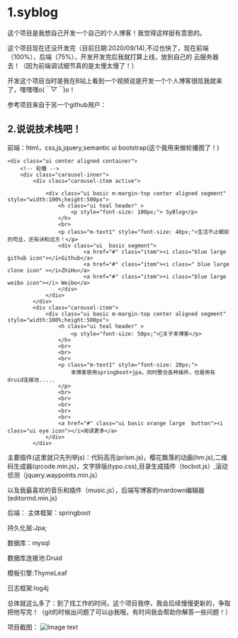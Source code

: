 # 1.syblog

这个项目是我想自己开发一个自己的个人博客！我觉得这样挺有意思的。

这个项目现在还没开发完（目前日期:2020/09/14),不过也快了，现在前端（100%），后端（75%），开发开发完后我就打算上线，放到自己的
云服务器去！（因为前端调试细节真的是太慢太慢了！）

开发这个项目当时是我在B站上看到一个视频说是开发一个个人博客很炫我就来了，嘿嘿嘿o(*￣▽￣*)o！

参考项目来自于另一个github用户：
## 2.说说技术栈吧！
前端：html，css,js,jquery,semantic ui
bootstrap(这个我用来做轮播图了！)
<!--    </ul>-->
    <div class="ui center aligned container">
        <!-- 轮播 -->
        <div class="carousel-inner">
            <div class="carousel-item active">

                <div class="ui basic m-margin-top center aligned segment" style="width:100%;height:500px">
                    <h class="ui teal header" >
                        <p style="font-size: 100px;"> SyBlog</p>
                    </h>
                    <br>
                    <p class="m-text1" style="font-size: 40px;">生活不止眼前的苟且，还有诗和远方！</p>
                    <div class="ui  basic segment">
                            <a href="#" class="item"><i class="blue large github icon"></i>Github</a>
                            <a href="#" class="item"><i class=" blue large clone icon" ></i>ZhiHu</a>
                            <a href="#" class="item"><i class="blue large weibo icon"></i> Weibo</a>
                    </div>
                </div>
            </div>
            <div class="carousel-item">
                <div class="ui basic m-margin-top center aligned segment" style="width:100%;height:500px">
                    <h class="ui teal header" >
                        <p style="font-size: 50px;">👑关于本博客</p>
                    </h>
                    <br>
                    <br>
                    <br>
                    <p class="m-text1" style="font-size: 20px;">
                        本博客使用springboot+jpa，同时整合各种插件，也是用有druid连接池.....
                    </p>
                    <br>
                    <br>
                    <br>
                    <br>
                    <br>
                    <a href="#" class="ui basic orange large  button"><i class="ui eye icon"></i>阅读更多</a>
                </div>
            </div>
主要插件(这里就只先列举js)：代码高亮(prism.js)，樱花飘落的动画(hm.js),二维码生成器(qrcode.min.js)，文字排版(typo.css),目录生成插件（tocbot.js）,滚动侦测（jquery.waypoints.min.js）

以及我最喜欢的音乐和插件（music.js），后端写博客的mardown编辑器(editormd.min.js)

后端：
主体框架：springboot

持久化层:Jpa;

数据库：mysql

数据库连接池:Druid

模板引擎:ThymeLeaf

日志框架:log4j

总体就这么多了：到了找工作的时间，这个项目我停，我会后续慢慢更新的，争取把他写完！（git的时候出问题了可以@我哦，有时间我会帮助你解答一些问题！）

项目截图：
![Image text](https://user-images.githubusercontent.com/52133282/93034813-ec077000-f66d-11ea-99c6-0337ee137187.png)
